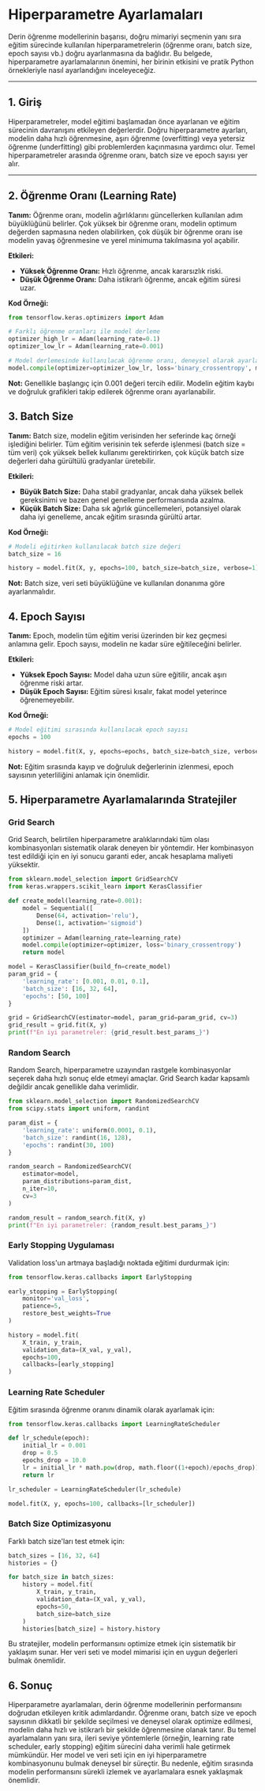 # Hiperparametre Ayarlamaları

Derin öğrenme modellerinin başarısı, doğru mimariyi seçmenin yanı sıra eğitim sürecinde kullanılan hiperparametrelerin (öğrenme oranı, batch size, epoch sayısı vb.) doğru ayarlanmasına da bağlıdır. Bu belgede, hiperparametre ayarlamalarının önemini, her birinin etkisini ve pratik Python örnekleriyle nasıl ayarlandığını inceleyeceğiz.

---

## 1. Giriş

Hiperparametreler, model eğitimi başlamadan önce ayarlanan ve eğitim sürecinin davranışını etkileyen değerlerdir. Doğru hiperparametre ayarları, modelin daha hızlı öğrenmesine, aşırı öğrenme (overfitting) veya yetersiz öğrenme (underfitting) gibi problemlerden kaçınmasına yardımcı olur. Temel hiperparametreler arasında öğrenme oranı, batch size ve epoch sayısı yer alır.

---

## 2. Öğrenme Oranı (Learning Rate)

**Tanım:** Öğrenme oranı, modelin ağırlıklarını güncellerken kullanılan adım büyüklüğünü belirler. Çok yüksek bir öğrenme oranı, modelin optimum değerden sapmasına neden olabilirken, çok düşük bir öğrenme oranı ise modelin yavaş öğrenmesine ve yerel minimuma takılmasına yol açabilir.

**Etkileri:**

* **Yüksek Öğrenme Oranı:** Hızlı öğrenme, ancak kararsızlık riski.
* **Düşük Öğrenme Oranı:** Daha istikrarlı öğrenme, ancak eğitim süresi uzar.

**Kod Örneği:**

```python
from tensorflow.keras.optimizers import Adam

# Farklı öğrenme oranları ile model derleme
optimizer_high_lr = Adam(learning_rate=0.1)
optimizer_low_lr = Adam(learning_rate=0.001)

# Model derlemesinde kullanılacak öğrenme oranı, deneysel olarak ayarlanır.
model.compile(optimizer=optimizer_low_lr, loss='binary_crossentropy', metrics=['accuracy'])
```

**Not:** Genellikle başlangıç için 0.001 değeri tercih edilir. Modelin eğitim kaybı ve doğruluk grafikleri takip edilerek öğrenme oranı ayarlanabilir.


## 3. Batch Size

**Tanım:** Batch size, modelin eğitim verisinden her seferinde kaç örneği işlediğini belirler. Tüm eğitim verisinin tek seferde işlenmesi (batch size = tüm veri) çok yüksek bellek kullanımı gerektirirken, çok küçük batch size değerleri daha gürültülü gradyanlar üretebilir.

**Etkileri:**

* **Büyük Batch Size:** Daha stabil gradyanlar, ancak daha yüksek bellek gereksinimi ve bazen genel genelleme performansında azalma.
* **Küçük Batch Size:** Daha sık ağırlık güncellemeleri, potansiyel olarak daha iyi genelleme, ancak eğitim sırasında gürültü artar.

**Kod Örneği:**

```python
# Modeli eğitirken kullanılacak batch size değeri
batch_size = 16

history = model.fit(X, y, epochs=100, batch_size=batch_size, verbose=1)
```

**Not:** Batch size, veri seti büyüklüğüne ve kullanılan donanıma göre ayarlanmalıdır.


## 4. Epoch Sayısı

**Tanım:** Epoch, modelin tüm eğitim verisi üzerinden bir kez geçmesi anlamına gelir. Epoch sayısı, modelin ne kadar süre eğitileceğini belirler.

**Etkileri:**

* **Yüksek Epoch Sayısı:** Model daha uzun süre eğitilir, ancak aşırı öğrenme riski artar.
* **Düşük Epoch Sayısı:** Eğitim süresi kısalır, fakat model yeterince öğrenemeyebilir.

**Kod Örneği:**

```python
# Model eğitimi sırasında kullanılacak epoch sayısı
epochs = 100

history = model.fit(X, y, epochs=epochs, batch_size=batch_size, verbose=1)
```

**Not:** Eğitim sırasında kayıp ve doğruluk değerlerinin izlenmesi, epoch sayısının yeterliliğini anlamak için önemlidir.


## 5. Hiperparametre Ayarlamalarında Stratejiler

### Grid Search

Grid Search, belirtilen hiperparametre aralıklarındaki tüm olası kombinasyonları sistematik olarak deneyen bir yöntemdir. Her kombinasyon test edildiği için en iyi sonucu garanti eder, ancak hesaplama maliyeti yüksektir.

```python
from sklearn.model_selection import GridSearchCV
from keras.wrappers.scikit_learn import KerasClassifier

def create_model(learning_rate=0.001):
    model = Sequential([
        Dense(64, activation='relu'),
        Dense(1, activation='sigmoid')
    ])
    optimizer = Adam(learning_rate=learning_rate)
    model.compile(optimizer=optimizer, loss='binary_crossentropy')
    return model

model = KerasClassifier(build_fn=create_model)
param_grid = {
    'learning_rate': [0.001, 0.01, 0.1],
    'batch_size': [16, 32, 64],
    'epochs': [50, 100]
}

grid = GridSearchCV(estimator=model, param_grid=param_grid, cv=3)
grid_result = grid.fit(X, y)
print(f"En iyi parametreler: {grid_result.best_params_}")
```

### Random Search

Random Search, hiperparametre uzayından rastgele kombinasyonlar seçerek daha hızlı sonuç elde etmeyi amaçlar. Grid Search kadar kapsamlı değildir ancak genellikle daha verimlidir.

```python
from sklearn.model_selection import RandomizedSearchCV
from scipy.stats import uniform, randint

param_dist = {
    'learning_rate': uniform(0.0001, 0.1),
    'batch_size': randint(16, 128),
    'epochs': randint(30, 100)
}

random_search = RandomizedSearchCV(
    estimator=model,
    param_distributions=param_dist,
    n_iter=10,
    cv=3
)

random_result = random_search.fit(X, y)
print(f"En iyi parametreler: {random_result.best_params_}")
```

### Early Stopping Uygulaması

Validation loss'un artmaya başladığı noktada eğitimi durdurmak için:

```python
from tensorflow.keras.callbacks import EarlyStopping

early_stopping = EarlyStopping(
    monitor='val_loss',
    patience=5,
    restore_best_weights=True
)

history = model.fit(
    X_train, y_train,
    validation_data=(X_val, y_val),
    epochs=100,
    callbacks=[early_stopping]
)
```

### Learning Rate Scheduler

Eğitim sırasında öğrenme oranını dinamik olarak ayarlamak için:

```python
from tensorflow.keras.callbacks import LearningRateScheduler

def lr_schedule(epoch):
    initial_lr = 0.001
    drop = 0.5
    epochs_drop = 10.0
    lr = initial_lr * math.pow(drop, math.floor((1+epoch)/epochs_drop))
    return lr

lr_scheduler = LearningRateScheduler(lr_schedule)

model.fit(X, y, epochs=100, callbacks=[lr_scheduler])
```

### Batch Size Optimizasyonu

Farklı batch size'ları test etmek için:

```python
batch_sizes = [16, 32, 64]
histories = {}

for batch_size in batch_sizes:
    history = model.fit(
        X_train, y_train,
        validation_data=(X_val, y_val),
        epochs=50,
        batch_size=batch_size
    )
    histories[batch_size] = history.history
```

Bu stratejiler, modelin performansını optimize etmek için sistematik bir yaklaşım sunar. Her veri seti ve model mimarisi için en uygun değerleri bulmak önemlidir.


## 6. Sonuç

Hiperparametre ayarlamaları, derin öğrenme modellerinin performansını doğrudan etkileyen kritik adımlardandır. Öğrenme oranı, batch size ve epoch sayısının dikkatli bir şekilde seçilmesi ve deneysel olarak optimize edilmesi, modelin daha hızlı ve istikrarlı bir şekilde öğrenmesine olanak tanır. Bu temel ayarlamaların yanı sıra, ileri seviye yöntemlerle (örneğin, learning rate scheduler, early stopping) eğitim sürecini daha verimli hale getirmek mümkündür. Her model ve veri seti için en iyi hiperparametre kombinasyonunu bulmak deneysel bir süreçtir. Bu nedenle, eğitim sırasında modelin performansını sürekli izlemek ve ayarlamalara esnek yaklaşmak önemlidir.